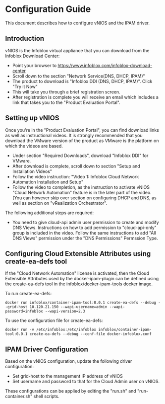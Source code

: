 Configuration Guide
===================
This document describes how to configure vNIOS and the IPAM driver.

Introduction
------------
vNIOS is the Infoblox virtual appliance that you can download from the Infoblox Download Center:

- Point your browser to https://www.infoblox.com/infoblox-download-center
- Scroll down to the section "Network Service(DNS, DHCP, IPAM)"
- The product to download is "Infoblox DDI (DNS, DHCP, IPAM)". Click "Try it Now"
- This will take you through a brief registration screen.
- After registration is complete you will receive an email which includes a link that takes you to the "Product Evaluation Portal".    

Setting up vNIOS
----------------
Once you're in the "Product Evaluation Portal", you can find download links as well as instructional videos. It is
strongly recommended that you download the VMware version of the product as VMware is the platform on which the videos
are based.

- Under section "Required Downloads", download "Infoblox DDI" for VMware.
- After download is complete, scroll down to section "Setup and Installation Videos"
- Follow the video instruction: "Video 1: Infoblox Cloud Network Automation Installation and Setup"
- Follow the video to completion, as the instruction to activate vNIOS "Cloud Network Automation" feature is in the later part of the video. (You can however skip over section on configuring DHCP and DNS, as well as section on "vRealization Orchestrator".

The following additional steps are required:
- You need to give cloud-api admin user permission to create and modify DNS Views. Instructions on how to add permission to "cloud-api-only" group is included in the video. Follow the same instructions to add "All DNS Views" permission under the "DNS Permissions" Permssion Type.

Configuring Cloud Extensible Attributes using create-ea-defs tool
-----------------------------------------------------------------
If the "Cloud Network Automation" license is activated, then the Cloud Extensible Attributes used by the docker-ipam-plugin
can be defined using the create-ea-defs tool in the infoblox/docker-ipam-tools docker image.

To run create-ea-defs:
```
docker run infoblox/container-ipam-tool:0.0.1 create-ea-defs --debug --grid-host 10.120.21.150 --wapi-username=admin --wapi-password=infoblox --wapi-version=2.3
```

To use the configuration file for create-ea-defs:
```
docker run -v /etc/infoblox:/etc/infoblox infoblox/container-ipam-tool:0.0.1 create-ea-defs --debug --conf-file docker-infoblox.conf
```

IPAM Driver Configuration
-------------------------
Based on the vNIOS configuration, update the following driver configuration:
- Set grid-host to the management IP address of vNIOS
- Set username and password to that for the Cloud Admin user on vNIOS.

These configurations can be applied by editing the "run.sh" and "run-container.sh" shell scripts.
